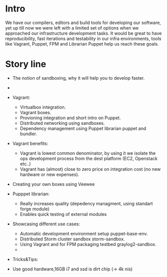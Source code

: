 Intro
=======================

We have our compilers, editors and build tools for developing our software, yet up till now we were left with a limited set of options when we approached our infrastructure development tasks. 
It would be great to have reproducibility, fast iterations and testability in our infra environments, tools like Vagrant, 
Puppet, FPM and Librarian Puppet help us reach these goals.


Story line
==========

 * The notion of sandboxing, why it will help you to develop faster.
 
 *
 * Vagrant:
   * Virtualbox integration.
   * Vagrant boxes.
   * Provioning integration and short intro on Puppet.
   * Distributed networking using sandboxes.
   * Dependency management using Puppet librarian puppet and bundler.
 * Vagrant benefits:
   * Vagrant is lowest common denominator, by using it we isolate the ops development process from the dest platform (EC2, Openstack etc..)
   * Vagrant has (almost) close to zero price on integration cost (no new hardware or new expenses). 
 * Creating your own boxes using Veewee
 * Pupppet librarian:
   * Really increases quality (depedency managment, using standart forge module)
   * Enables quick testing of external modules
 * Showcasing different use cases:
     * Automatic development environment setup puppet-base-env.
     * Distributed Storm cluster sandbox storm-sandbox.
     * Using Vagrant and for FPM packaging testbed graylog2-sandbox.
     *

 * Tricks&Tips:   
  * Use good hardware,16GB i7 and ssd is dirt chip (-> 4k nis)
